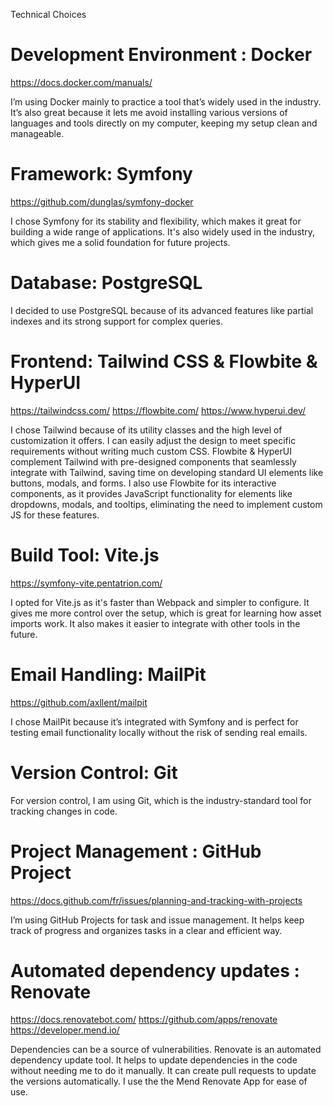 Technical Choices

# Development Environment : Docker

https://docs.docker.com/manuals/

I’m using Docker mainly to practice a tool that’s widely used in the industry. It’s also great because it lets me avoid installing various versions of languages and tools directly on my computer, keeping my setup clean and manageable.

# Framework: Symfony

https://github.com/dunglas/symfony-docker

I chose Symfony for its stability and flexibility, which makes it great for building a wide range of applications. It's also widely used in the industry, which gives me a solid foundation for future projects.

# Database: PostgreSQL

I decided to use PostgreSQL because of its advanced features like partial indexes and its strong support for complex queries.

# Frontend: Tailwind CSS & Flowbite & HyperUI

https://tailwindcss.com/
https://flowbite.com/
https://www.hyperui.dev/

I chose Tailwind because of its utility classes and the high level of customization it offers. I can easily adjust the design to meet specific requirements without writing much custom CSS.
Flowbite & HyperUI complement Tailwind with pre-designed components that seamlessly integrate with Tailwind, saving time on developing standard UI elements like buttons, modals, and forms. I also use Flowbite for its interactive components, as it provides JavaScript functionality for elements like dropdowns, modals, and tooltips, eliminating the need to implement custom JS for these features.

# Build Tool: Vite.js

https://symfony-vite.pentatrion.com/

I opted for Vite.js as it's faster than Webpack and simpler to configure. It gives me more control over the setup, which is great for learning how asset imports work. It also makes it easier to integrate with other tools in the future.

# Email Handling: MailPit

https://github.com/axllent/mailpit

I chose MailPit because it’s integrated with Symfony and is perfect for testing email functionality locally without the risk of sending real emails.

# Version Control: Git

For version control, I am using Git, which is the industry-standard tool for tracking changes in code.

# Project Management : GitHub Project

https://docs.github.com/fr/issues/planning-and-tracking-with-projects

I’m using GitHub Projects for task and issue management. It helps keep track of progress and organizes tasks in a clear and efficient way.

# Automated dependency updates : Renovate

https://docs.renovatebot.com/
https://github.com/apps/renovate
https://developer.mend.io/

Dependencies can be a source of vulnerabilities. Renovate is an automated dependency update tool. It helps to update dependencies in the code without needing me to do it manually. It can create pull requests to update the versions automatically.
I use the the Mend Renovate App for ease of use.
